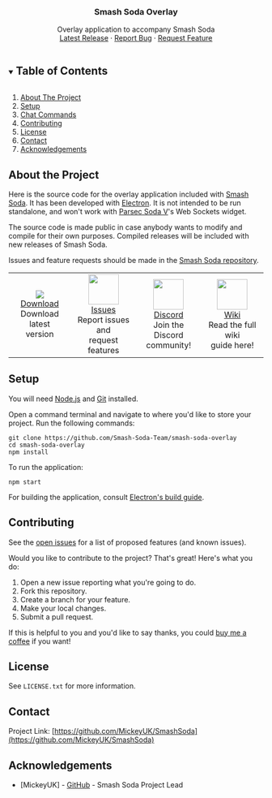 <!-- PROJECT LOGO -->
<br />
<p align="center">
  <h3 align="center">Smash Soda Overlay</h3>

  <p align="center">
    Overlay application to accompany Smash Soda
    <br />
    <a href="https://github.com/MickeyUK/SmashSoda/releases">Latest Release</a>
    ·
    <a href="https://github.com/MickeyUK/SmashSoda/issues">Report Bug</a>
    ·
    <a href="https://github.com/MickeyUK/SmashSoda/issues">Request Feature</a>
  </p>
</p>

<!-- TABLE OF CONTENTS -->
<details open="open">
  <summary><h2 style="display: inline-block">Table of Contents</h2></summary>
  <ol>
    <li>
      <a href="#about-the-project">About The Project</a>
    </li>
    <li><a href="#features">Setup</a></li>
    <li><a href="#chat-commands">Chat Commands</a></li>
    <li><a href="#contributing">Contributing</a></li>
    <li><a href="#license">License</a></li>
    <li><a href="#contact">Contact</a></li>
    <li><a href="#acknowledgements">Acknowledgements</a></li>
  </ol>
</details>


## About the Project

Here is the source code for the overlay application included with <a href="https://github.com/mickeyuk/SmashSoda">Smash Soda</a>. It has been developed with <a href="https://www.electronjs.org/">Electron</a>. It is not intended to be run standalone, and won't work with <a href="https://github.com/v6ooo/ParsecSodaV">Parsec Soda V</a>'s Web Sockets widget.

The source code is made public in case anybody wants to modify and compile for their own purposes. Compiled releases will be included with new releases of Smash Soda.

Issues and feature requests should be made in the <a href="https://github.com/MickeyUK/SmashSoda/issues">Smash Soda repository</a>.

<table>
    <tr>
        <td align="center">
           <a href="https://github.com/MickeyUK/SmashSoda/releases">
               <img src="https://raw.githubusercontent.com/MickeyUK/SmashSoda/master/github/Icons/download.png">
               <div>Download</div>
           </a>
           <div>Download latest<br>version</div>
        </td>
        <td align="center">
           <a href="https://github.com/MickeyUK/SmashSoda/issues">
               <img width="60px" src="https://raw.githubusercontent.com/MickeyUK/SmashSoda/master/github/Icons/fix.png">
               <div>Issues</div>
           </a>
           <div>Report issues and<br>request features</div>
        </td>
        <td align="center">
           <a href="https://discord.gg/9ZHmwce">
               <img width="60px" src="https://raw.githubusercontent.com/MickeyUK/SmashSoda/master/github/Icons/discord.png">
               <div>Discord</div>
           </a>
           <div>Join the Discord<br>community!</div>
        </td>
        <td align="center">
           <a href="https://github.com/MickeyUK/SmashSoda/wiki">
               <img width="60px" src="https://raw.githubusercontent.com/MickeyUK/SmashSoda/master/github/Icons/help.png">
               <div>Wiki</div>
           </a>
           <div>Read the full wiki<br>guide here!</div>
        </td>
    </tr>
</table>

## Setup

You will need <a href="https://nodejs.org/en/">Node.js</a> and <a href="https://gitforwindows.org/">Git</a> installed.

Open a command terminal and navigate to where you'd like to store your project. Run the following commands:

```
git clone https://github.com/Smash-Soda-Team/smash-soda-overlay
cd smash-soda-overlay
npm install
```

To run the application:

```
npm start
```

For building the application, consult <a href="https://www.electronjs.org/docs/latest/development/build-instructions-gn">Electron's build guide</a>.


## Contributing

See the [open issues](https://github.com/MickeyUK/SmashSoda/issues) for a list of proposed features (and known issues).

Would you like to contribute to the project? That's great! Here's what you do:


1. Open a new issue reporting what you're going to do.
2. Fork this repository.
3. Create a branch for your feature.
4. Make your local changes.
5. Submit a pull request.

If this is helpful to you and you'd like to say thanks, you could <a href="https://ko-fi.com/mickeyuk">buy me a coffee</a> if you want!

## License

See `LICENSE.txt` for more information.


## Contact


Project Link: [https://github.com/MickeyUK/SmashSoda](https://github.com/MickeyUK/SmashSoda)



<!-- ACKNOWLEDGEMENTS -->
## Acknowledgements

* [MickeyUK] - [GitHub](https://github.com/MickeyUK) - Smash Soda Project Lead